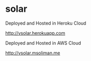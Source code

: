 # solar

Deployed and Hosted in Heroku Cloud 

http://vsolar.herokuapp.com

Deployed and Hosted in AWS Cloud

http://vsolar.msoliman.me



